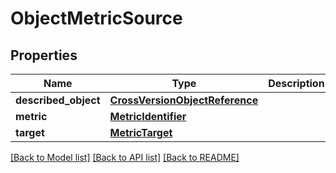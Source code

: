 # ObjectMetricSource

## Properties
Name | Type | Description | Notes
------------ | ------------- | ------------- | -------------
**described_object** | [**CrossVersionObjectReference**](CrossVersionObjectReference.md) |  | [optional] 
**metric** | [**MetricIdentifier**](MetricIdentifier.md) |  | [optional] 
**target** | [**MetricTarget**](MetricTarget.md) |  | [optional] 

[[Back to Model list]](../README.md#documentation-for-models) [[Back to API list]](../README.md#documentation-for-api-endpoints) [[Back to README]](../README.md)

